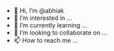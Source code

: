 - 👋 Hi, I’m @abhiak
- 👀 I’m interested in ...
- 🌱 I’m currently learning ...
- 💞️ I’m looking to collaborate on ...
- 📫 How to reach me ...

<!---
abhiak/abhiak is a ✨ special ✨ repository because its `README.md` (this file) appears on your GitHub profile.
You can click the Preview link to take a look at your changes.
--->
